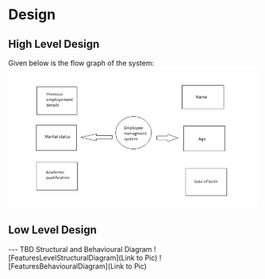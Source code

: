 # Design

## High Level Design 

Given below is the flow graph of the system:
![HighLevelStructuralDiagram](https://github.com/murali980/StepIn_Mini_Project/blob/master/1_Requirements/design.png)

## Low Level Design 

--- TBD Structural and Behavioural Diagram
![FeaturesLevelStructuralDiagram](Link to Pic)
![FeaturesBehaviouralDiagram](Link to Pic)